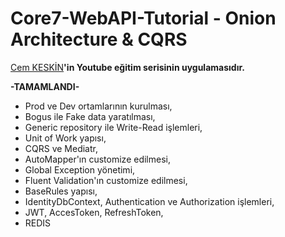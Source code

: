 # Core7-WebAPI-Tutorial - Onion Architecture & CQRS

[Cem KESKİN](https://www.youtube.com/playlist?list=PLrSCwxkucNmw_sjxZZHaWj6ySakPgSCbv)**'in Youtube eğitim serisinin uygulamasıdır.**

**-TAMAMLANDI-**

- Prod ve Dev ortamlarının kurulması,
- Bogus ile Fake data yaratılması,
- Generic repository ile Write-Read işlemleri,
- Unit of Work yapısı,
- CQRS ve Mediatr,
- AutoMapper'ın customize edilmesi,
- Global Exception yönetimi,
- Fluent Validation'ın customize edilmesi,
- BaseRules yapısı,
- IdentityDbContext, Authentication ve Authorization işlemleri,
- JWT, AccesToken, RefreshToken,
- REDIS

